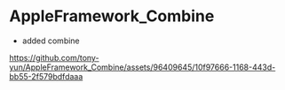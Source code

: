 # AppleFramework_Combine

- added combine 



https://github.com/tony-yun/AppleFramework_Combine/assets/96409645/10f97666-1168-443d-bb55-2f579bdfdaaa

